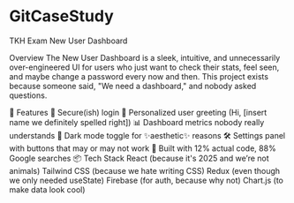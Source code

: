 # GitCaseStudy
TKH Exam
New User Dashboard 

Overview
The New User Dashboard is a sleek, intuitive, and unnecessarily over-engineered UI for users who just want to check their stats, feel seen, and maybe change a password every now and then. This project exists because someone said, "We need a dashboard," and nobody asked questions.

🎯 Features
🔐 Secure(ish) login
🧍 Personalized user greeting (Hi, [insert name we definitely spelled right])
📊 Dashboard metrics nobody really understands
🎨 Dark mode toggle for ✨aesthetic✨ reasons
🛠️ Settings panel with buttons that may or may not work
🧪 Built with 12% actual code, 88% Google searches
📦 Tech Stack
React (because it's 2025 and we’re not animals)
Tailwind CSS (because we hate writing CSS)
Redux (even though we only needed useState)
Firebase (for auth, because why not)
Chart.js (to make data look cool)
